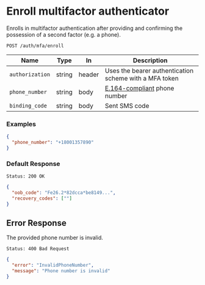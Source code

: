 # Enroll multifactor authenticator

Enrolls in multifactor authentication after providing and confirming the possession
of a second factor (e.g. a phone).

```http request
POST /auth/mfa/enroll
```

| Name            | Type   | In     | Description                                                                    |
| --------------- | ------ | ------ | ------------------------------------------------------------------------------ |
| `authorization` | string | header | Uses the bearer authentication scheme with a MFA token                         |
| `phone_number`  | string | body   | [E.164-compliant](https://www.twilio.com/docs/glossary/what-e164) phone number |
| `binding_code`  | string | body   | Sent SMS code                                                                  |

### Examples

```json
{
  "phone_number": "+18001357890"
}
```

### Default Response

```http request
Status: 200 OK
```

```json
{
  "oob_code": "Fe26.2*82dcca*be8149...",
  "recovery_codes": [""]
}
```

## Error Response

The provided phone number is invalid.

```http request
Status: 400 Bad Request
```

```json
{
  "error": "InvalidPhoneNumber",
  "message": "Phone number is invalid"
}
```
